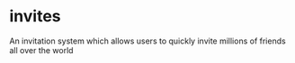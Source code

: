 # invites
An invitation system which allows users to quickly invite millions of friends all over the world
